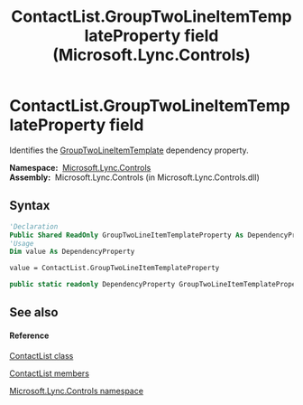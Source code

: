 ﻿---
title: ContactList.GroupTwoLineItemTemplateProperty field (Microsoft.Lync.Controls)
TOCTitle: GroupTwoLineItemTemplateProperty field
ms:assetid: F:Microsoft.Lync.Controls.ContactList.GroupTwoLineItemTemplateProperty_DI_3_UC_OCS14MrefLyncWPF
ms:mtpsurl: https://msdn.microsoft.com/en-us/library/microsoft.lync.controls.contactlist.grouptwolineitemtemplateproperty_di_3_uc_ocs14mreflyncwpf(v=office.15)
ms:contentKeyID: 48599450
ms.date: 07/28/2014
mtps_version: v=office.15
f1_keywords:
- Microsoft.Lync.Controls.ContactList.GroupTwoLineItemTemplateProperty
dev_langs:
- CSharp
- JScript
- VB
- other
---

# ContactList.GroupTwoLineItemTemplateProperty field

Identifies the [GroupTwoLineItemTemplate](contactlist-grouptwolineitemtemplate-property-microsoft-lync-controls_1.md) dependency property.

**Namespace:**  [Microsoft.Lync.Controls](microsoft-lync-controls-namespace_1.md)  
**Assembly:**  Microsoft.Lync.Controls (in Microsoft.Lync.Controls.dll)

## Syntax

``` vb
'Declaration
Public Shared ReadOnly GroupTwoLineItemTemplateProperty As DependencyProperty
'Usage
Dim value As DependencyProperty

value = ContactList.GroupTwoLineItemTemplateProperty
```

``` csharp
public static readonly DependencyProperty GroupTwoLineItemTemplateProperty
```

## See also

#### Reference

[ContactList class](contactlist-class-microsoft-lync-controls_1.md)

[ContactList members](contactlist-members-microsoft-lync-controls_1.md)

[Microsoft.Lync.Controls namespace](microsoft-lync-controls-namespace_1.md)


